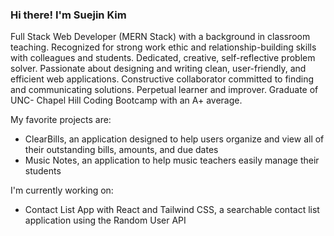 ### Hi there! I'm Suejin Kim

Full Stack Web Developer (MERN Stack) with a background in classroom teaching.  Recognized for strong work ethic and relationship-building skills with colleagues and students. Dedicated, creative, self-reflective problem solver. Passionate about designing and writing clean, user-friendly, and efficient web applications. Constructive collaborator committed to finding and communicating solutions. Perpetual learner and improver. Graduate of UNC- Chapel Hill Coding Bootcamp with an A+ average. 

My favorite projects are: 
- ClearBills, an application designed to help users organize and view all of their outstanding bills, amounts, and due dates
- Music Notes, an application to help music teachers easily manage their students

I'm currently working on:
- Contact List App with React and Tailwind CSS, a searchable contact list application using the Random User API

<!--
**suejinkim20/suejinkim20** is a ✨ _special_ ✨ repository because its `README.md` (this file) appears on your GitHub profile.

Here are some ideas to get you started:

- 🔭 I’m currently working on ...
- 🌱 I’m currently learning ...
- 👯 I’m looking to collaborate on ...
- 🤔 I’m looking for help with ...
- 💬 Ask me about ...
- 📫 How to reach me: ...
- 😄 Pronouns: ...
- ⚡ Fun fact: ...
-->
